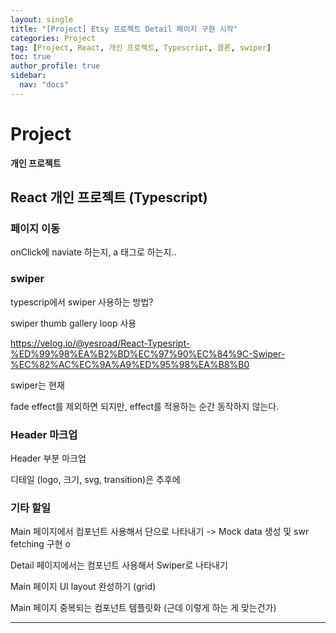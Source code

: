 ```yaml
---
layout: single
title: "[Project] Etsy 프로젝트 Detail 페이지 구현 시작"
categories: Project
tag: [Project, React, 개인 프로젝트, Typescript, 클론, swiper]
toc: true
author_profile: true
sidebar:
  nav: "docs"
---
```


# Project

**개인 프로젝트**

## React 개인 프로젝트 (Typescript)

### 페이지 이동

onClick에 naviate 하는지, a 태그로 하는지..

### swiper

typescrip에서 swiper 사용하는 방법?

swiper thumb gallery loop 사용

https://velog.io/@yesroad/React-Typesript-%ED%99%98%EA%B2%BD%EC%97%90%EC%84%9C-Swiper-%EC%82%AC%EC%9A%A9%ED%95%98%EA%B8%B0

swiper는 현재

fade effect를 제외하면 되지만, effect를 적용하는 순간 동작하지 않는다.

### Header 마크업

Header 부분 마크업

디테일 (logo, 크기, svg, transition)은 추후에

### 기타 할일

Main 페이지에서 컴포넌트 사용해서 단으로 나타내기
-> Mock data 생성 및 swr fetching 구현 o

Detail 페이지에서는 컴포넌트 사용해서 Swiper로 나타내기

Main 페이지 UI layout 완성하기 (grid)

Main 페이지 중복되는 컴포넌트 템플릿화 (근데 이렇게 하는 게 맞는건가)

<hr>

